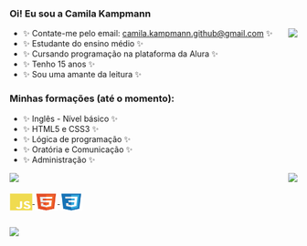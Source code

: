 ### Oi! Eu sou a Camila Kampmann

<div>
    <img align="right" height="250" src="https://c.tenor.com/ubkgsEHmfe4AAAAC/anime-aesthetic.gif">
</div>

- ✨ Contate-me pelo email: camila.kampmann.github@gmail.com ✨
- ✨ Estudante do ensino médio ✨
- ✨ Cursando programação na plataforma da Alura ✨
- ✨ Tenho 15 anos ✨
- ✨ Sou uma amante da leitura ✨

### Minhas formações (até o momento): </h2>
- ✨ Inglês - Nível básico ✨
- ✨ HTML5 e CSS3 ✨
- ✨ Lógica de programação ✨
- ✨ Oratória e Comunicação ✨
- ✨ Administração ✨

<div>
  <a href="https://github.com/CamilaKampmann">
  <img height="150em" src="https://github-readme-stats.vercel.app/api?username=CamilaKampmann&show_icons=true&theme=omni&include_all_commits=true&count_private=true"/>
  <img height="140em" align="right" src="https://github-readme-stats.vercel.app/api/top-langs/?username=CamilaKampmann&layout=compact&langs_count=7&theme=omni"/>  
</div>
  
<div style="display: inline_block"> <br>
  <img align="center" alt="Camila-Js" height="30" width="40" src="https://raw.githubusercontent.com/devicons/devicon/master/icons/javascript/javascript-plain.svg">
  <img align="center" alt="Camila-HTML" height="30" width="40" src="https://raw.githubusercontent.com/devicons/devicon/master/icons/html5/html5-original.svg">
  <img align="center" alt="Camila-CSS" height="30" width="40" src="https://raw.githubusercontent.com/devicons/devicon/master/icons/css3/css3-original.svg">
</div>
   
##

<div>
  <a href = "mailto:camila.kampmann.github@gmail.com"> <img src="https://img.shields.io/badge/-Gmail-%23333?style=for-the-badge&logo=gmail&logoColor=white" target="_blank"> </a>
</div>
